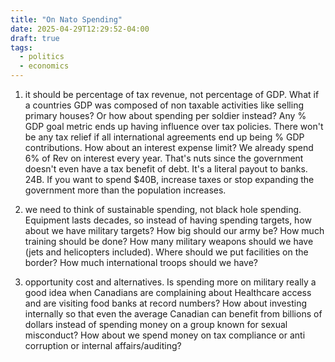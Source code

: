 ```yaml
---
title: "On Nato Spending"
date: 2025-04-29T12:29:52-04:00
draft: true
tags:
  - politics
  - economics
---
```


1) it should be percentage of tax revenue, not percentage of GDP. What if a countries GDP was composed of non taxable activities like selling primary houses? Or how about spending per soldier instead? Any % GDP goal metric ends up having influence over tax policies. There won't be any tax relief if all international agreements end up being % GDP contributions. How about an interest expense limit? We already spend 6% of Rev on interest every year. That's nuts since the government doesn't even have a tax benefit of debt. It's a literal payout to banks. 24B.
If you want to spend $40B, increase taxes or stop expanding the government more than the population increases.

2) we need to think of sustainable spending, not black hole spending. Equipment lasts decades, so instead of having spending targets, how about we have military targets? How big should our army be? How much training should be done? How many military weapons should we have (jets and helicopters included). Where should we put facilities on the border? How much international troops should we have?

3) opportunity cost and alternatives. Is spending more on military really a good idea when Canadians are complaining about Healthcare access and are visiting food banks at record numbers? How about investing internally so that even the average Canadian can benefit from billions of dollars instead of spending money on a group known for sexual misconduct? How about we spend money on tax compliance or anti corruption or internal affairs/auditing?
